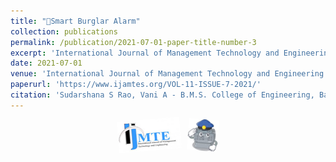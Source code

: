 ```yaml
---
title: "🦹Smart Burglar Alarm"
collection: publications
permalink: /publication/2021-07-01-paper-title-number-3
excerpt: 'International Journal of Management Technology and Engineering'
date: 2021-07-01
venue: 'International Journal of Management Technology and Engineering'
paperurl: 'https://www.ijamtes.org/VOL-11-ISSUE-7-2021/'
citation: 'Sudarshana S Rao, Vani A - B.M.S. College of Engineering, Bangalore, India. Page No : 190-198. DOI:16.10089.IJMTE.2021.V10I7.21.50925 arXiv preprint arXiv:2303.09750.'
---
```


<center><img class="bounce1" height="50px" src="/images/Down_ijmte.jpeg" width="100px"> &nbsp; <img class="bounce" src="/images/chor.jpg" height="50px"> </center>
<style>
      @keyframes bounce {
    0%, 20%, 50%, 80%, 100% { transform: rotate(0deg); }
    40% { transform: rotate(10deg); }
    60% { transform: rotate(7deg); }  
  }
  .bounce {
    display: inline-block;
    animation: bounce 1.3s ease infinite;
    transform-origin: center; /* Pivot around the top center */
  }
        @keyframes bounce1 {
    0%, 20%, 50%, 80%, 100% { transform: rotate(0deg); }
    40% { transform: rotate(-10deg); }
    60% { transform: rotate(-7deg); }  
  }
  .bounce1 {
    display: inline-block;
    animation: bounce1 1.3s ease infinite;
    transform-origin: center; /* Pivot around the top center */
  }
</style>
